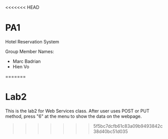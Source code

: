 <<<<<<< HEAD
# PA1
Hotel Reservation System

Group Member Names:

- Marc Badrian
- Hien Vo


=======
# Lab2

This is the lab2 for Web Services class.
After user uses POST or PUT method, press "6" at the menu to show the data on the webpage. 
>>>>>>> 5f5bc7dcfb61c83a09b9493842c38d40bc51d035
